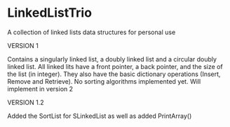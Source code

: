 # LinkedListTrio
A collection of linked lists data structures for personal use

VERSION 1

Contains a singularly linked list, a doubly linked list and a circular doubly linked list. 
All linked lits have a front pointer, a back pointer, and the size of the list (in integer). They also have the basic dictionary operations (Insert, Remove and Retrieve).
No sorting algorithms implemented yet. Will implement in version 2

VERSION 1.2

Added the SortList for SLinkedList as well as added PrintArray()
